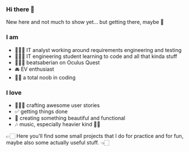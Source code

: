 ### Hi there 👋

<!--
**judetta/judetta** is a ✨ _special_ ✨ repository because its `README.md` (this file) appears on your GitHub profile.

Here are some ideas to get you started:

- 🔭 I’m currently working on ...
- 🌱 I’m currently learning ...
- 👯 I’m looking to collaborate on ...
- 🤔 I’m looking for help with ...
- 💬 Ask me about ...
- 📫 How to reach me: ...
- 😄 Pronouns: ...
- ⚡ Fun fact: ...
-->

New here and not much to show yet... but getting there, maybe 🤔

### I am 

- 👩🏻‍💻 IT analyst working around requirements engineering and testing
- 👩🏻‍🎓 IT engineering student learning to code and all that kinda stuff
- 🤸🏻‍♀️ beatsaberian on Oculus Quest
- 🚘 EV enthusiast
- 👶🏻 a total noob in coding

### I love

- 👩🏻‍🔧 crafting awesome user stories
- ✅ getting things done
- 🎨 creating something beautiful and functional
- 🎶 music, especially heavier kind 🤘🏻

👉🏻 Here you'll find some small projects that I do for practice and for fun, maybe also some actually useful stuff. 👈🏻 
